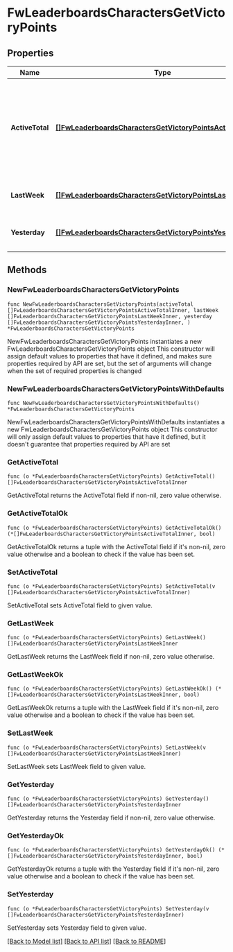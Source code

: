 # FwLeaderboardsCharactersGetVictoryPoints

## Properties

Name | Type | Description | Notes
------------ | ------------- | ------------- | -------------
**ActiveTotal** | [**[]FwLeaderboardsCharactersGetVictoryPointsActiveTotalInner**](FwLeaderboardsCharactersGetVictoryPointsActiveTotalInner.md) | Top 100 ranking of pilots active in faction warfare by total victory points. A pilot is considered \&quot;active\&quot; if they have participated in faction warfare in the past 14 days | 
**LastWeek** | [**[]FwLeaderboardsCharactersGetVictoryPointsLastWeekInner**](FwLeaderboardsCharactersGetVictoryPointsLastWeekInner.md) | Top 100 ranking of pilots by victory points in the past week | 
**Yesterday** | [**[]FwLeaderboardsCharactersGetVictoryPointsYesterdayInner**](FwLeaderboardsCharactersGetVictoryPointsYesterdayInner.md) | Top 100 ranking of pilots by victory points in the past day | 

## Methods

### NewFwLeaderboardsCharactersGetVictoryPoints

`func NewFwLeaderboardsCharactersGetVictoryPoints(activeTotal []FwLeaderboardsCharactersGetVictoryPointsActiveTotalInner, lastWeek []FwLeaderboardsCharactersGetVictoryPointsLastWeekInner, yesterday []FwLeaderboardsCharactersGetVictoryPointsYesterdayInner, ) *FwLeaderboardsCharactersGetVictoryPoints`

NewFwLeaderboardsCharactersGetVictoryPoints instantiates a new FwLeaderboardsCharactersGetVictoryPoints object
This constructor will assign default values to properties that have it defined,
and makes sure properties required by API are set, but the set of arguments
will change when the set of required properties is changed

### NewFwLeaderboardsCharactersGetVictoryPointsWithDefaults

`func NewFwLeaderboardsCharactersGetVictoryPointsWithDefaults() *FwLeaderboardsCharactersGetVictoryPoints`

NewFwLeaderboardsCharactersGetVictoryPointsWithDefaults instantiates a new FwLeaderboardsCharactersGetVictoryPoints object
This constructor will only assign default values to properties that have it defined,
but it doesn't guarantee that properties required by API are set

### GetActiveTotal

`func (o *FwLeaderboardsCharactersGetVictoryPoints) GetActiveTotal() []FwLeaderboardsCharactersGetVictoryPointsActiveTotalInner`

GetActiveTotal returns the ActiveTotal field if non-nil, zero value otherwise.

### GetActiveTotalOk

`func (o *FwLeaderboardsCharactersGetVictoryPoints) GetActiveTotalOk() (*[]FwLeaderboardsCharactersGetVictoryPointsActiveTotalInner, bool)`

GetActiveTotalOk returns a tuple with the ActiveTotal field if it's non-nil, zero value otherwise
and a boolean to check if the value has been set.

### SetActiveTotal

`func (o *FwLeaderboardsCharactersGetVictoryPoints) SetActiveTotal(v []FwLeaderboardsCharactersGetVictoryPointsActiveTotalInner)`

SetActiveTotal sets ActiveTotal field to given value.


### GetLastWeek

`func (o *FwLeaderboardsCharactersGetVictoryPoints) GetLastWeek() []FwLeaderboardsCharactersGetVictoryPointsLastWeekInner`

GetLastWeek returns the LastWeek field if non-nil, zero value otherwise.

### GetLastWeekOk

`func (o *FwLeaderboardsCharactersGetVictoryPoints) GetLastWeekOk() (*[]FwLeaderboardsCharactersGetVictoryPointsLastWeekInner, bool)`

GetLastWeekOk returns a tuple with the LastWeek field if it's non-nil, zero value otherwise
and a boolean to check if the value has been set.

### SetLastWeek

`func (o *FwLeaderboardsCharactersGetVictoryPoints) SetLastWeek(v []FwLeaderboardsCharactersGetVictoryPointsLastWeekInner)`

SetLastWeek sets LastWeek field to given value.


### GetYesterday

`func (o *FwLeaderboardsCharactersGetVictoryPoints) GetYesterday() []FwLeaderboardsCharactersGetVictoryPointsYesterdayInner`

GetYesterday returns the Yesterday field if non-nil, zero value otherwise.

### GetYesterdayOk

`func (o *FwLeaderboardsCharactersGetVictoryPoints) GetYesterdayOk() (*[]FwLeaderboardsCharactersGetVictoryPointsYesterdayInner, bool)`

GetYesterdayOk returns a tuple with the Yesterday field if it's non-nil, zero value otherwise
and a boolean to check if the value has been set.

### SetYesterday

`func (o *FwLeaderboardsCharactersGetVictoryPoints) SetYesterday(v []FwLeaderboardsCharactersGetVictoryPointsYesterdayInner)`

SetYesterday sets Yesterday field to given value.



[[Back to Model list]](../README.md#documentation-for-models) [[Back to API list]](../README.md#documentation-for-api-endpoints) [[Back to README]](../README.md)


